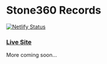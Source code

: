 # Stone360 Records 

[![Netlify Status](https://api.netlify.com/api/v1/badges/838d7ce7-670c-447c-b127-36fc48da0553/deploy-status)](https://app.netlify.com/sites/anl-s3r/deploys) 

### [Live Site](https://www.stone360records.com/) 

More coming soon... 
